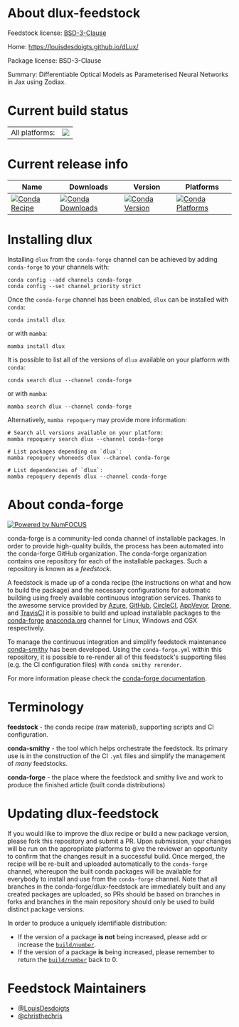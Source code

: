 About dlux-feedstock
====================

Feedstock license: [BSD-3-Clause](https://github.com/conda-forge/dlux-feedstock/blob/main/LICENSE.txt)

Home: https://louisdesdoigts.github.io/dLux/

Package license: BSD-3-Clause

Summary: Differentiable Optical Models as Parameterised Neural Networks in Jax using Zodiax.

Current build status
====================


<table><tr><td>All platforms:</td>
    <td>
      <a href="https://dev.azure.com/conda-forge/feedstock-builds/_build/latest?definitionId=22190&branchName=main">
        <img src="https://dev.azure.com/conda-forge/feedstock-builds/_apis/build/status/dlux-feedstock?branchName=main">
      </a>
    </td>
  </tr>
</table>

Current release info
====================

| Name | Downloads | Version | Platforms |
| --- | --- | --- | --- |
| [![Conda Recipe](https://img.shields.io/badge/recipe-dlux-green.svg)](https://anaconda.org/conda-forge/dlux) | [![Conda Downloads](https://img.shields.io/conda/dn/conda-forge/dlux.svg)](https://anaconda.org/conda-forge/dlux) | [![Conda Version](https://img.shields.io/conda/vn/conda-forge/dlux.svg)](https://anaconda.org/conda-forge/dlux) | [![Conda Platforms](https://img.shields.io/conda/pn/conda-forge/dlux.svg)](https://anaconda.org/conda-forge/dlux) |

Installing dlux
===============

Installing `dlux` from the `conda-forge` channel can be achieved by adding `conda-forge` to your channels with:

```
conda config --add channels conda-forge
conda config --set channel_priority strict
```

Once the `conda-forge` channel has been enabled, `dlux` can be installed with `conda`:

```
conda install dlux
```

or with `mamba`:

```
mamba install dlux
```

It is possible to list all of the versions of `dlux` available on your platform with `conda`:

```
conda search dlux --channel conda-forge
```

or with `mamba`:

```
mamba search dlux --channel conda-forge
```

Alternatively, `mamba repoquery` may provide more information:

```
# Search all versions available on your platform:
mamba repoquery search dlux --channel conda-forge

# List packages depending on `dlux`:
mamba repoquery whoneeds dlux --channel conda-forge

# List dependencies of `dlux`:
mamba repoquery depends dlux --channel conda-forge
```


About conda-forge
=================

[![Powered by
NumFOCUS](https://img.shields.io/badge/powered%20by-NumFOCUS-orange.svg?style=flat&colorA=E1523D&colorB=007D8A)](https://numfocus.org)

conda-forge is a community-led conda channel of installable packages.
In order to provide high-quality builds, the process has been automated into the
conda-forge GitHub organization. The conda-forge organization contains one repository
for each of the installable packages. Such a repository is known as a *feedstock*.

A feedstock is made up of a conda recipe (the instructions on what and how to build
the package) and the necessary configurations for automatic building using freely
available continuous integration services. Thanks to the awesome service provided by
[Azure](https://azure.microsoft.com/en-us/services/devops/), [GitHub](https://github.com/),
[CircleCI](https://circleci.com/), [AppVeyor](https://www.appveyor.com/),
[Drone](https://cloud.drone.io/welcome), and [TravisCI](https://travis-ci.com/)
it is possible to build and upload installable packages to the
[conda-forge](https://anaconda.org/conda-forge) [anaconda.org](https://anaconda.org/)
channel for Linux, Windows and OSX respectively.

To manage the continuous integration and simplify feedstock maintenance
[conda-smithy](https://github.com/conda-forge/conda-smithy) has been developed.
Using the ``conda-forge.yml`` within this repository, it is possible to re-render all of
this feedstock's supporting files (e.g. the CI configuration files) with ``conda smithy rerender``.

For more information please check the [conda-forge documentation](https://conda-forge.org/docs/).

Terminology
===========

**feedstock** - the conda recipe (raw material), supporting scripts and CI configuration.

**conda-smithy** - the tool which helps orchestrate the feedstock.
                   Its primary use is in the construction of the CI ``.yml`` files
                   and simplify the management of *many* feedstocks.

**conda-forge** - the place where the feedstock and smithy live and work to
                  produce the finished article (built conda distributions)


Updating dlux-feedstock
=======================

If you would like to improve the dlux recipe or build a new
package version, please fork this repository and submit a PR. Upon submission,
your changes will be run on the appropriate platforms to give the reviewer an
opportunity to confirm that the changes result in a successful build. Once
merged, the recipe will be re-built and uploaded automatically to the
`conda-forge` channel, whereupon the built conda packages will be available for
everybody to install and use from the `conda-forge` channel.
Note that all branches in the conda-forge/dlux-feedstock are
immediately built and any created packages are uploaded, so PRs should be based
on branches in forks and branches in the main repository should only be used to
build distinct package versions.

In order to produce a uniquely identifiable distribution:
 * If the version of a package **is not** being increased, please add or increase
   the [``build/number``](https://docs.conda.io/projects/conda-build/en/latest/resources/define-metadata.html#build-number-and-string).
 * If the version of a package **is** being increased, please remember to return
   the [``build/number``](https://docs.conda.io/projects/conda-build/en/latest/resources/define-metadata.html#build-number-and-string)
   back to 0.

Feedstock Maintainers
=====================

* [@LouisDesdoigts](https://github.com/LouisDesdoigts/)
* [@christhechris](https://github.com/christhechris/)

